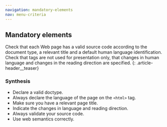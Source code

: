 ```yaml
---
navigation: mandatory-elements
nav: menu-criteria
---
```


## Mandatory elements

Check that each Web page has a valid source code according to the document type, a relevant title and a default human language identification. Check that tags are not used for presentation only, that changes in human language and changes in the reading direction are specified.
{: .article-header__teaser}

### Synthesis
* Declare a valid doctype.
* Always declare the language of the page on the `<html>` tag.
* Make sure you have a relevant page title.
* Indicate the changes in language and reading direction.
* Always validate your source code.
* Use web semantics correctly.
